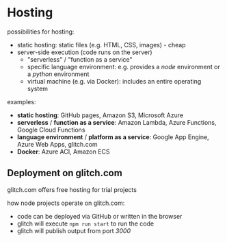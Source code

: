 # Hosting

possibilities for hosting:

- static hosting: static files (e.g. HTML, CSS, images) - cheap
- server-side execution (code runs on the server)
  - "serverless" / "function as a service"
  - specific language environment: e.g. provides a _node_ environment or a _python_ environment
  - virtual machine (e.g. via Docker): includes an entire operating system

examples:

- **static hosting**: GitHub pages, Amazon S3, Microsoft Azure
- **serverless** / **function as a service**: Amazon Lambda, Azure Functions, Google Cloud Functions
- **language environment** / **platform as a service**: Google App Engine, Azure Web Apps, glitch.com
- **Docker**: Azure ACI, Amazon ECS

## Deployment on glitch.com

glitch.com offers free hosting for trial projects

how node projects operate on glitch.com:

- code can be deployed via GitHub or written in the browser
- glitch will execute `npm run start` to run the code
- glitch will publish output from port _3000_
